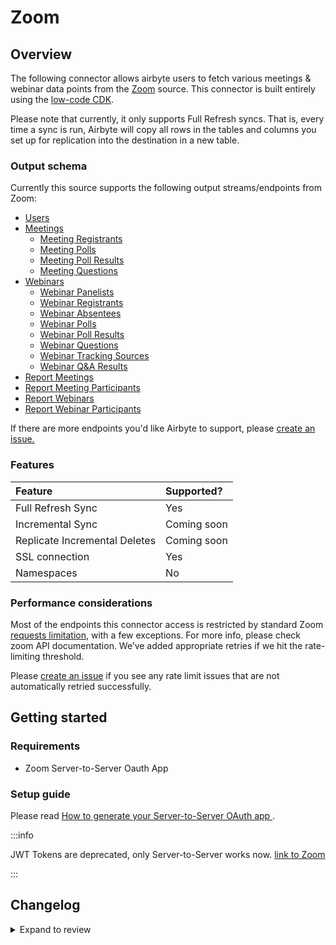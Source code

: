 # Zoom

## Overview

The following connector allows airbyte users to fetch various meetings & webinar data points from the [Zoom](https://zoom.us) source. This connector is built entirely using the [low-code CDK](https://docs.airbyte.com/connector-development/config-based/low-code-cdk-overview/).

Please note that currently, it only supports Full Refresh syncs. That is, every time a sync is run, Airbyte will copy all rows in the tables and columns you set up for replication into the destination in a new table.

### Output schema

Currently this source supports the following output streams/endpoints from Zoom:

- [Users](https://marketplace.zoom.us/docs/api-reference/zoom-api/users/users)
- [Meetings](https://marketplace.zoom.us/docs/api-reference/zoom-api/meetings/meetings)
  - [Meeting Registrants](https://marketplace.zoom.us/docs/api-reference/zoom-api/meetings/meetingregistrants)
  - [Meeting Polls](https://marketplace.zoom.us/docs/api-reference/zoom-api/meetings/meetingpolls)
  - [Meeting Poll Results](https://marketplace.zoom.us/docs/api-reference/zoom-api/meetings/listpastmeetingpolls)
  - [Meeting Questions](https://marketplace.zoom.us/docs/api-reference/zoom-api/meetings/meetingregistrantsquestionsget)
- [Webinars](https://marketplace.zoom.us/docs/api-reference/zoom-api/webinars/webinars)
  - [Webinar Panelists](https://marketplace.zoom.us/docs/api-reference/zoom-api/webinars/webinarpanelists)
  - [Webinar Registrants](https://marketplace.zoom.us/docs/api-reference/zoom-api/webinars/webinarregistrants)
  - [Webinar Absentees](https://marketplace.zoom.us/docs/api-reference/zoom-api/webinars/webinarabsentees)
  - [Webinar Polls](https://marketplace.zoom.us/docs/api-reference/zoom-api/webinars/webinarpolls)
  - [Webinar Poll Results](https://marketplace.zoom.us/docs/api-reference/zoom-api/webinars/listpastwebinarpollresults)
  - [Webinar Questions](https://marketplace.zoom.us/docs/api-reference/zoom-api/webinars/webinarregistrantsquestionsget)
  - [Webinar Tracking Sources](https://marketplace.zoom.us/docs/api-reference/zoom-api/webinars/gettrackingsources)
  - [Webinar Q&A Results](https://marketplace.zoom.us/docs/api-reference/zoom-api/webinars/listpastwebinarqa)
- [Report Meetings](https://marketplace.zoom.us/docs/api-reference/zoom-api/reports/reportmeetingdetails)
- [Report Meeting Participants](https://marketplace.zoom.us/docs/api-reference/zoom-api/reports/reportmeetingparticipants)
- [Report Webinars](https://marketplace.zoom.us/docs/api-reference/zoom-api/reports/reportwebinardetails)
- [Report Webinar Participants](https://marketplace.zoom.us/docs/api-reference/zoom-api/reports/reportwebinarparticipants)

If there are more endpoints you'd like Airbyte to support, please [create an issue.](https://github.com/airbytehq/airbyte/issues/new/choose)

### Features

| Feature                       | Supported?  |
| :---------------------------- | :---------- |
| Full Refresh Sync             | Yes         |
| Incremental Sync              | Coming soon |
| Replicate Incremental Deletes | Coming soon |
| SSL connection                | Yes         |
| Namespaces                    | No          |

### Performance considerations

Most of the endpoints this connector access is restricted by standard Zoom [requests limitation](https://marketplace.zoom.us/docs/api-reference/rate-limits#rate-limit-changes), with a few exceptions. For more info, please check zoom API documentation. We’ve added appropriate retries if we hit the rate-limiting threshold.

Please [create an issue](https://github.com/airbytehq/airbyte/issues) if you see any rate limit issues that are not automatically retried successfully.

## Getting started

### Requirements

- Zoom Server-to-Server Oauth App

### Setup guide

Please read [How to generate your Server-to-Server OAuth app ](https://developers.zoom.us/docs/internal-apps/s2s-oauth/).

:::info

JWT Tokens are deprecated, only Server-to-Server works now. [link to Zoom](https://developers.zoom.us/docs/internal-apps/jwt-faq/)

:::

## Changelog

<details>
  <summary>Expand to review</summary>

| Version | Date       | Pull Request                                             | Subject                                              |
| :------ | :--------- | :------------------------------------------------------- | :--------------------------------------------------- |
| 1.2.3 | 2024-12-28 | [50835](https://github.com/airbytehq/airbyte/pull/50835) | Update dependencies |
| 1.2.2 | 2024-12-21 | [50394](https://github.com/airbytehq/airbyte/pull/50394) | Update dependencies |
| 1.2.1 | 2024-12-14 | [49445](https://github.com/airbytehq/airbyte/pull/49445) | Update dependencies |
| 1.2.0 | 2024-10-29 | [47299](https://github.com/airbytehq/airbyte/pull/47299) | Migrate to manifest only format |
| 1.1.22 | 2024-10-29 | [47755](https://github.com/airbytehq/airbyte/pull/47755) | Update dependencies |
| 1.1.21 | 2024-10-28 | [47094](https://github.com/airbytehq/airbyte/pull/47094) | Update dependencies |
| 1.1.20 | 2024-10-12 | [46824](https://github.com/airbytehq/airbyte/pull/46824) | Update dependencies |
| 1.1.19 | 2024-10-05 | [46412](https://github.com/airbytehq/airbyte/pull/46412) | Update dependencies |
| 1.1.18 | 2024-09-28 | [46196](https://github.com/airbytehq/airbyte/pull/46196) | Update dependencies |
| 1.1.17 | 2024-09-21 | [45737](https://github.com/airbytehq/airbyte/pull/45737) | Update dependencies |
| 1.1.16 | 2024-09-14 | [45523](https://github.com/airbytehq/airbyte/pull/45523) | Update dependencies |
| 1.1.15 | 2024-09-07 | [45220](https://github.com/airbytehq/airbyte/pull/45220) | Update dependencies |
| 1.1.14 | 2024-08-31 | [45037](https://github.com/airbytehq/airbyte/pull/45037) | Update dependencies |
| 1.1.13 | 2024-08-24 | [44676](https://github.com/airbytehq/airbyte/pull/44676) | Update dependencies |
| 1.1.12 | 2024-08-17 | [44249](https://github.com/airbytehq/airbyte/pull/44249) | Update dependencies |
| 1.1.11 | 2024-08-10 | [43578](https://github.com/airbytehq/airbyte/pull/43578) | Update dependencies |
| 1.1.10 | 2024-08-03 | [43149](https://github.com/airbytehq/airbyte/pull/43149) | Update dependencies |
| 1.1.9 | 2024-07-27 | [42652](https://github.com/airbytehq/airbyte/pull/42652) | Update dependencies |
| 1.1.8 | 2024-07-20 | [42212](https://github.com/airbytehq/airbyte/pull/42212) | Update dependencies |
| 1.1.7 | 2024-07-13 | [41813](https://github.com/airbytehq/airbyte/pull/41813) | Update dependencies |
| 1.1.6 | 2024-07-10 | [41486](https://github.com/airbytehq/airbyte/pull/41486) | Update dependencies |
| 1.1.5 | 2024-07-09 | [41316](https://github.com/airbytehq/airbyte/pull/41316) | Update dependencies |
| 1.1.4 | 2024-07-06 | [40986](https://github.com/airbytehq/airbyte/pull/40986) | Update dependencies |
| 1.1.3 | 2024-06-26 | [40509](https://github.com/airbytehq/airbyte/pull/40509) | Update dependencies |
| 1.1.2 | 2024-06-22 | [40141](https://github.com/airbytehq/airbyte/pull/40141) | Update dependencies |
| 1.1.1 | 2024-06-06 | [39279](https://github.com/airbytehq/airbyte/pull/39279) | [autopull] Upgrade base image to v1.2.2 |
| 1.1.0 | 2024-02-22 | [35369](https://github.com/airbytehq/airbyte/pull/35369) | Publish S2S Oauth connector with fixed authenticator |
| 1.0.0   | 2023-7-28  | [25308](https://github.com/airbytehq/airbyte/pull/25308) | Replace JWT Auth methods with server-to-server Oauth |
| 0.1.1   | 2022-11-30 | [19939](https://github.com/airbytehq/airbyte/pull/19939) | Upgrade CDK version to fix bugs with SubStreamSlicer |
| 0.1.0   | 2022-10-25 | [18179](https://github.com/airbytehq/airbyte/pull/18179) | Initial Release                                      |

</details>
